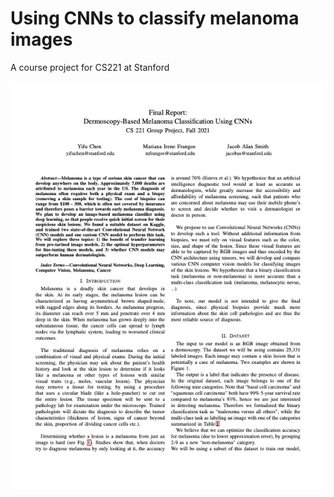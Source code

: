 # Using CNNs to classify melanoma images
A course project for CS221 at Stanford

![](images/CS221_Report.jpg)
